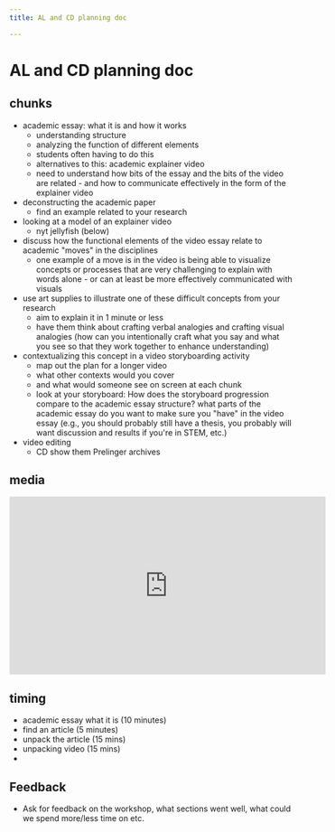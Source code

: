 ```yaml
---
title: AL and CD planning doc

---
```


# AL and CD planning doc

## chunks
* academic essay: what it is and how it works
    * understanding structure
    * analyzing the function of different elements
    * students often having to do this
    * alternatives to this: academic explainer video
    * need to understand how bits of the essay and the bits of the video are related - and how to communicate effectively in the form of the explainer video
* deconstructing the academic paper
    * find an example related to your research
* looking at a model of an explainer video
    * nyt jellyfish (below)
* discuss how the functional elements of the video essay relate to academic "moves" in the disciplines
    * one example of a move is in the video is being able to visualize concepts or processes that are very challenging to explain with words alone - or can at least be more effectively communicated with visuals
* use art supplies to illustrate one of these difficult concepts from your research
    * aim to explain it in 1 minute or less
    * have them think about crafting verbal analogies and crafting visual analogies (how can you intentionally craft what you say and what you see so that they work together to enhance understanding)
* contextualizing this concept in a video storyboarding activity
    * map out the plan for a longer video
    * what other contexts would you cover
    * and what would someone see on screen at each chunk
    * look at your storyboard: How does the storyboard progression compare to the academic essay structure? what parts of the academic essay do you want to make sure you "have" in the video essay (e.g., you should probably still have a thesis, you probably will want discussion and results if you're in STEM, etc.)
* video editing
    * CD show them Prelinger archives

## media
<iframe width="560" height="315" src="https://www.youtube.com/embed/-5gH2vy5nEM?si=CCXZaJ0DWwhoCJt_" title="YouTube video player" frameborder="0" allow="accelerometer; autoplay; clipboard-write; encrypted-media; gyroscope; picture-in-picture; web-share" referrerpolicy="strict-origin-when-cross-origin" allowfullscreen></iframe>

## timing
* academic essay what it is (10 minutes)
* find an article (5 minutes)
* unpack the article (15 mins)
* unpacking video (15 mins)
*

## Feedback
* Ask for feedback on the workshop, what sections went well, what could we spend more/less time on etc. 